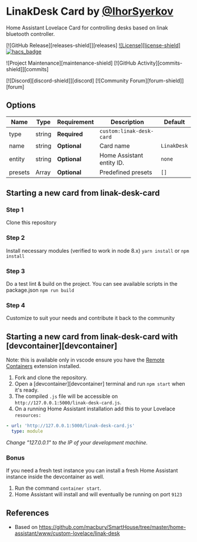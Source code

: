 # LinakDesk Card by [@IhorSyerkov](https://github.com/IhorSyerkov)

Home Assistant Lovelace Card for controlling desks based on linak bluetooth controller.

[![GitHub Release][releases-shield]][releases]
[![License][license-shield]](LICENSE.md)
[![hacs_badge](https://img.shields.io/badge/HACS-Default-orange.svg?style=for-the-badge)](https://github.com/custom-components/hacs)

![Project Maintenance][maintenance-shield]
[![GitHub Activity][commits-shield]][commits]

[![Discord][discord-shield]][discord]
[![Community Forum][forum-shield]][forum]

## Options

| Name              | Type    | Requirement  | Description                                 | Default             |
| ----------------- | ------- | ------------ | ------------------------------------------- | ------------------- |
| type              | string  | **Required** | `custom:linak-desk-card`                    |                     |
| name              | string  | **Optional** | Card name                                   | `LinakDesk`         |
| entity            | string  | **Optional** | Home Assistant entity ID.                   | `none`              |
| presets           | Array   | **Optional** | Predefined presets                          | `[]`                |

## Starting a new card from linak-desk-card

### Step 1

Clone this repository

### Step 2

Install necessary modules (verified to work in node 8.x)
`yarn install` or `npm install`

### Step 3

Do a test lint & build on the project. You can see available scripts in the package.json
`npm run build`

### Step 4

Customize to suit your needs and contribute it back to the community

## Starting a new card from linak-desk-card with [devcontainer][devcontainer]

Note: this is available only in vscode ensure you have the [Remote Containers](https://marketplace.visualstudio.com/items?itemName=ms-vscode-remote.remote-containers) extension installed.

1. Fork and clone the repository.
2. Open a [devcontainer][devcontainer] terminal and run `npm start` when it's ready.
3. The compiled `.js` file will be accessible on
   `http://127.0.0.1:5000/linak-desk-card.js`.
4. On a running Home Assistant installation add this to your Lovelace
   `resources:`

```yaml
- url: 'http://127.0.0.1:5000/linak-desk-card.js'
  type: module
```

_Change "127.0.0.1" to the IP of your development machine._

### Bonus

If you need a fresh test instance you can install a fresh Home Assistant instance inside the devcontainer as well.

1. Run the command `container start`.
2. Home Assistant will install and will eventually be running on port `9123`

## References

* Based on https://github.com/macbury/SmartHouse/tree/master/home-assistant/www/custom-lovelace/linak-desk